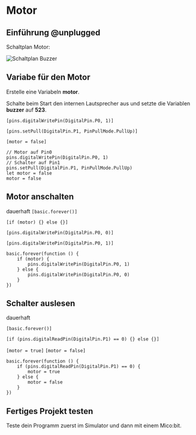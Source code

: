 # Motor

## Einführung @unplugged

Schaltplan Motor:

![Schaltplan Buzzer](https://philipphgerber.github.io/tutorials-x2-next/docs/static/tutorials/05_motor.png)


## Variabe für den Motor

Erstelle eine Variabeln **motor**.

Schalte beim Start den internen Lautsprecher aus und
setzte die Variablen **buzzer** auf **523**.

``[pins.digitalWritePin(DigitalPin.P0, 1)]``

``[pins.setPull(DigitalPin.P1, PinPullMode.PullUp)]``

``[motor = false]``

```blocks
// Motor auf Pin0
pins.digitalWritePin(DigitalPin.P0, 1)
// Schalter auf Pin1
pins.setPull(DigitalPin.P1, PinPullMode.PullUp)
let motor = false
motor = false
```

## Motor anschalten

 dauerhaft
``[basic.forever()]``

``[if (motor) {} else {}]``

``[pins.digitalWritePin(DigitalPin.P0, 0)]``

``[pins.digitalWritePin(DigitalPin.P0, 1)]``


```blocks
basic.forever(function () {
    if (motor) {
        pins.digitalWritePin(DigitalPin.P0, 1)
    } else {
        pins.digitalWritePin(DigitalPin.P0, 0)
    }
})
```

## Schalter auslesen

 dauerhaft 

``[basic.forever()]``

``[if (pins.digitalReadPin(DigitalPin.P1) == 0) {} else {}]``

``[motor = true]``
``[motor = false]``

```blocks
basic.forever(function () {
    if (pins.digitalReadPin(DigitalPin.P1) == 0) {
        motor = true
    } else {
        motor = false
    }
})
```

## Fertiges Projekt testen

Teste dein Programm zuerst im Simulator und dann mit einem Mico:bit.


<script src="https://makecode.com/gh-pages-embed.js"></script><script>makeCodeRender("{{ site.makecode.home_url }}", "{{ site.github.owner_name }}/{{ site.github.repository_name }}");</script>
